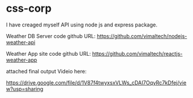 # css-corp
I have creaged myself API using node js and express package.

Weather DB Server code github URL: https://github.com/vimaltech/nodejs-weather-api

Weather App site code github URL: https://github.com/vimaltech/reactjs-weather-app

attached final output Videio here:

https://drive.google.com/file/d/1V87f4twyxsxVLWs_cDAI7OqyRc7kDfej/view?usp=sharing

